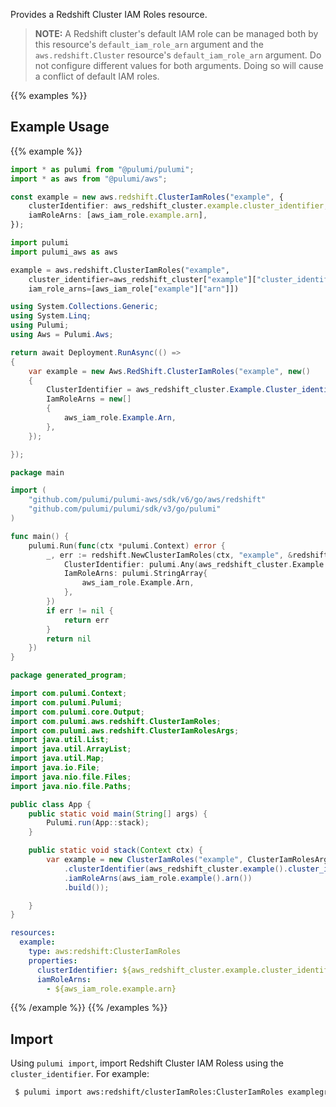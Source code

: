 Provides a Redshift Cluster IAM Roles resource.

> **NOTE:** A Redshift cluster's default IAM role can be managed both by this resource's `default_iam_role_arn` argument and the `aws.redshift.Cluster` resource's `default_iam_role_arn` argument. Do not configure different values for both arguments. Doing so will cause a conflict of default IAM roles.

{{% examples %}}
## Example Usage
{{% example %}}

```typescript
import * as pulumi from "@pulumi/pulumi";
import * as aws from "@pulumi/aws";

const example = new aws.redshift.ClusterIamRoles("example", {
    clusterIdentifier: aws_redshift_cluster.example.cluster_identifier,
    iamRoleArns: [aws_iam_role.example.arn],
});
```
```python
import pulumi
import pulumi_aws as aws

example = aws.redshift.ClusterIamRoles("example",
    cluster_identifier=aws_redshift_cluster["example"]["cluster_identifier"],
    iam_role_arns=[aws_iam_role["example"]["arn"]])
```
```csharp
using System.Collections.Generic;
using System.Linq;
using Pulumi;
using Aws = Pulumi.Aws;

return await Deployment.RunAsync(() => 
{
    var example = new Aws.RedShift.ClusterIamRoles("example", new()
    {
        ClusterIdentifier = aws_redshift_cluster.Example.Cluster_identifier,
        IamRoleArns = new[]
        {
            aws_iam_role.Example.Arn,
        },
    });

});
```
```go
package main

import (
	"github.com/pulumi/pulumi-aws/sdk/v6/go/aws/redshift"
	"github.com/pulumi/pulumi/sdk/v3/go/pulumi"
)

func main() {
	pulumi.Run(func(ctx *pulumi.Context) error {
		_, err := redshift.NewClusterIamRoles(ctx, "example", &redshift.ClusterIamRolesArgs{
			ClusterIdentifier: pulumi.Any(aws_redshift_cluster.Example.Cluster_identifier),
			IamRoleArns: pulumi.StringArray{
				aws_iam_role.Example.Arn,
			},
		})
		if err != nil {
			return err
		}
		return nil
	})
}
```
```java
package generated_program;

import com.pulumi.Context;
import com.pulumi.Pulumi;
import com.pulumi.core.Output;
import com.pulumi.aws.redshift.ClusterIamRoles;
import com.pulumi.aws.redshift.ClusterIamRolesArgs;
import java.util.List;
import java.util.ArrayList;
import java.util.Map;
import java.io.File;
import java.nio.file.Files;
import java.nio.file.Paths;

public class App {
    public static void main(String[] args) {
        Pulumi.run(App::stack);
    }

    public static void stack(Context ctx) {
        var example = new ClusterIamRoles("example", ClusterIamRolesArgs.builder()        
            .clusterIdentifier(aws_redshift_cluster.example().cluster_identifier())
            .iamRoleArns(aws_iam_role.example().arn())
            .build());

    }
}
```
```yaml
resources:
  example:
    type: aws:redshift:ClusterIamRoles
    properties:
      clusterIdentifier: ${aws_redshift_cluster.example.cluster_identifier}
      iamRoleArns:
        - ${aws_iam_role.example.arn}
```
{{% /example %}}
{{% /examples %}}

## Import

Using `pulumi import`, import Redshift Cluster IAM Roless using the `cluster_identifier`. For example:

```sh
 $ pulumi import aws:redshift/clusterIamRoles:ClusterIamRoles examplegroup1 example
```
 